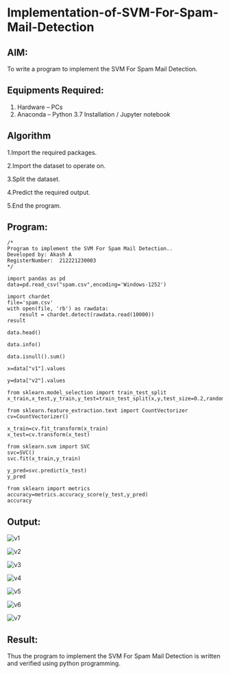 # Implementation-of-SVM-For-Spam-Mail-Detection

## AIM:
To write a program to implement the SVM For Spam Mail Detection.

## Equipments Required:
1. Hardware – PCs
2. Anaconda – Python 3.7 Installation / Jupyter notebook

## Algorithm
1.Import the required packages.

2.Import the dataset to operate on.

3.Split the dataset.

4.Predict the required output.

5.End the program. 


## Program:
```
/*
Program to implement the SVM For Spam Mail Detection..
Developed by: Akash A
RegisterNumber:  212221230003
*/
```
~~~
import pandas as pd
data=pd.read_csv("spam.csv",encoding='Windows-1252')

import chardet
file='spam.csv'
with open(file, 'rb') as rawdata:
    result = chardet.detect(rawdata.read(10000))
result

data.head()

data.info()

data.isnull().sum()

x=data["v1"].values

y=data["v2"].values

from sklearn.model_selection import train_test_split
x_train,x_test,y_train,y_test=train_test_split(x,y,test_size=0.2,random_state=0)

from sklearn.feature_extraction.text import CountVectorizer 
cv=CountVectorizer()

x_train=cv.fit_transform(x_train)
x_test=cv.transform(x_test)

from sklearn.svm import SVC
svc=SVC()
svc.fit(x_train,y_train)

y_pred=svc.predict(x_test)
y_pred

from sklearn import metrics
accuracy=metrics.accuracy_score(y_test,y_pred)
accuracy
~~~
## Output:
![v1](https://user-images.githubusercontent.com/94222288/204584685-b35c749c-3039-458b-af85-eb846870fb08.png)

![v2](https://user-images.githubusercontent.com/94222288/204584825-d9b1a69b-d5a2-42de-a686-05f0f0141180.png)


![v3](https://user-images.githubusercontent.com/94222288/204584862-93968ed3-3ce0-4a8c-80fe-2a9fc573ad5b.png)

![v4](https://user-images.githubusercontent.com/94222288/204584920-b0ceee3c-50f7-4279-b8d1-558d2efdf8e3.png)

![v5](https://user-images.githubusercontent.com/94222288/204584969-26247c53-2a8e-4462-bf09-f330425255d0.png)

![v6](https://user-images.githubusercontent.com/94222288/204585087-9e524a16-2e2f-412a-92da-cad15306773d.png)

![v7](https://user-images.githubusercontent.com/94222288/204585137-cee630d8-fa2b-4afa-8c6b-34e4ec0194af.png)





## Result:
Thus the program to implement the SVM For Spam Mail Detection is written and verified using python programming.
